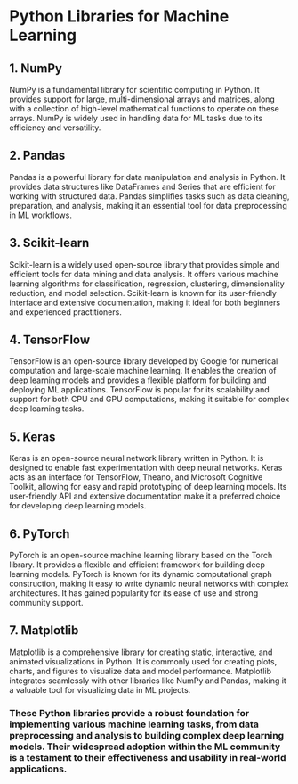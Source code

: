 # Python Libraries for Machine Learning

## 1. NumPy
NumPy is a fundamental library for scientific computing in Python. It provides support for large, multi-dimensional arrays and matrices, along with a collection of high-level mathematical functions to operate on these arrays. NumPy is widely used in handling data for ML tasks due to its efficiency and versatility.

## 2. Pandas
Pandas is a powerful library for data manipulation and analysis in Python. It provides data structures like DataFrames and Series that are efficient for working with structured data. Pandas simplifies tasks such as data cleaning, preparation, and analysis, making it an essential tool for data preprocessing in ML workflows.

## 3. Scikit-learn
Scikit-learn is a widely used open-source library that provides simple and efficient tools for data mining and data analysis. It offers various machine learning algorithms for classification, regression, clustering, dimensionality reduction, and model selection. Scikit-learn is known for its user-friendly interface and extensive documentation, making it ideal for both beginners and experienced practitioners.

## 4. TensorFlow
TensorFlow is an open-source library developed by Google for numerical computation and large-scale machine learning. It enables the creation of deep learning models and provides a flexible platform for building and deploying ML applications. TensorFlow is popular for its scalability and support for both CPU and GPU computations, making it suitable for complex deep learning tasks.

## 5. Keras
Keras is an open-source neural network library written in Python. It is designed to enable fast experimentation with deep neural networks. Keras acts as an interface for TensorFlow, Theano, and Microsoft Cognitive Toolkit, allowing for easy and rapid prototyping of deep learning models. Its user-friendly API and extensive documentation make it a preferred choice for developing deep learning models.

## 6. PyTorch
PyTorch is an open-source machine learning library based on the Torch library. It provides a flexible and efficient framework for building deep learning models. PyTorch is known for its dynamic computational graph construction, making it easy to write dynamic neural networks with complex architectures. It has gained popularity for its ease of use and strong community support.

## 7. Matplotlib
Matplotlib is a comprehensive library for creating static, interactive, and animated visualizations in Python. It is commonly used for creating plots, charts, and figures to visualize data and model performance. Matplotlib integrates seamlessly with other libraries like NumPy and Pandas, making it a valuable tool for visualizing data in ML projects.

### These Python libraries provide a robust foundation for implementing various machine learning tasks, from data preprocessing and analysis to building complex deep learning models. Their widespread adoption within the ML community is a testament to their effectiveness and usability in real-world applications.
